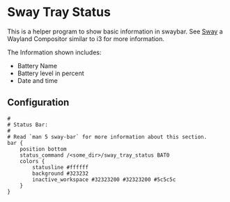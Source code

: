 # Sway Tray Status

This is a helper program to show basic information in swaybar. See [Sway](https://github.com/swaywm/sway) a Wayland Compositor similar to i3 for more information.

The Information shown includes:

- Battery Name
- Battery level in percent
- Date and time

## Configuration

```
#
# Status Bar:
#
# Read `man 5 sway-bar` for more information about this section.
bar {
    position bottom 
    status_command /<some_dir>/sway_tray_status BAT0
    colors {
        statusline #ffffff
        background #323232
        inactive_workspace #32323200 #32323200 #5c5c5c
    }
}
```

